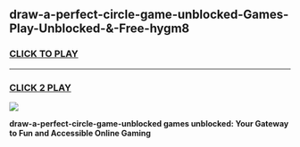
## draw-a-perfect-circle-game-unblocked-Games-Play-Unblocked-&-Free-hygm8
<h3>
<a href="https://premium76.site?title=draw-a-perfect-circle-game-unblocked&ref=24A">CLICK TO PLAY</a></h3>
<hr>

<h3>
<a href="https://premium76.site?title=draw-a-perfect-circle-game-unblocked&ref=24A">CLICK 2 PLAY</a>
  
</h3>

<a href="https://premium76.site?title=draw-a-perfect-circle-game-unblocked&ref=24A"><img src="https://clearcache.store/games.png"></a>


**draw-a-perfect-circle-game-unblocked games unblocked: Your Gateway to Fun and Accessible Online Gaming**
